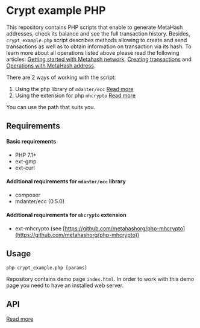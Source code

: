 # Crypt example PHP
This repository contains PHP scripts that enable to generate MetaHash addresses, check its balance and see the full transaction history. Besides, `crypt_example.php` script describes methods allowing to create and send transactions as well as to obtain information on transaction via its hash. To learn more about all operations listed above please read the following articles: [Getting started with Metahash network](https://developers.metahash.org/hc/en-us/articles/360002712193-Getting-started-with-Metahash-network), [Creating transactions](https://developers.metahash.org/hc/en-us/articles/360003271694-Creating-transactions) and [Operations with MetaHash address](https://developers.metahash.org/hc/en-us/articles/360008382213-Operations-with-MetaHash-address). 

There are 2 ways of working with the script:

1) Using the php library of `mdanter/ecc` [Read more](https://github.com/metahashorg/crypt_example_php/wiki/Using-the-php-library)
2) Using the extension for php `mhcrypto` [Read more](https://github.com/metahashorg/crypt_example_php/wiki/Using-the-extension-for-php)

You can use the path that suits you.

## Requirements

#### Basic requirements
- PHP 7.1+
- ext-gmp
- ext-curl

#### Additional requirements for `mdanter/ecc` library

- composer
- mdanter/ecc (0.5.0)

#### Additional requirements for `mhcrypto` extension

- ext-mhcrypto (see [https://github.com/metahashorg/php-mhcrypto](https://github.com/metahashorg/php-mhcrypto))

## Usage

```shell
php crypt_example.php [params]
```

Repository contains demo page `index.html`. In order to work with this demo page you need to have an installed web server.

## API

[Read more](https://github.com/metahashorg/crypt_example_php/wiki/API)
